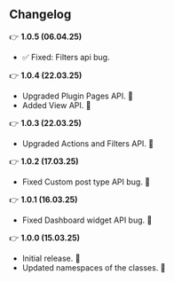 ## Changelog

👉 **1.0.5 (06.04.25)**

- ✅ Fixed: Filters api bug.

👉 **1.0.4 (22.03.25)**

- Upgraded Plugin Pages API. 🙌
- Added View API. 🎉

👉 **1.0.3 (22.03.25)**

- Upgraded Actions and Filters API. 🙌

👉 **1.0.2 (17.03.25)**

- Fixed Custom post type API bug. 🐞

👉 **1.0.1 (16.03.25)**

- Fixed Dashboard widget API bug. 🐞

👉 **1.0.0 (15.03.25)**

- Initial release. 🚀
- Updated namespaces of the classes. 🙌
